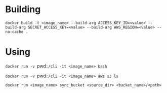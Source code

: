# Building

`docker build -t <image_name> --build-arg ACCESS_KEY_ID=<value> --build-arg SECRET_ACCESS_KEY=<value> --build-arg AWS_REGION=<value> --no-cache .`

# Using

`docker run -v `pwd`:/cli -it <image_name> bash`

`docker run -v `pwd`:/cli -it <image_name> aws s3 ls`

`docker run <image_name> sync_bucket <source_dir> <bucket_name>/<path>`